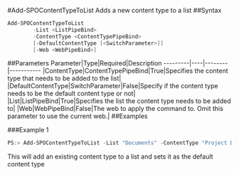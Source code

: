 #Add-SPOContentTypeToList
Adds a new content type to a list
##Syntax
```powershell
Add-SPOContentTypeToList
        -List <ListPipeBind>
        -ContentType <ContentTypePipeBind>
        [-DefaultContentType [<SwitchParameter>]]
        [-Web <WebPipeBind>]
```


##Parameters
Parameter|Type|Required|Description
---------|----|--------|-----------
|ContentType|ContentTypePipeBind|True|Specifies the content type that needs to be added to the list|
|DefaultContentType|SwitchParameter|False|Specify if the content type needs to be the default content type or not|
|List|ListPipeBind|True|Specifies the list the content type needs to be added to|
|Web|WebPipeBind|False|The web to apply the command to. Omit this parameter to use the current web.|
##Examples

###Example 1
```powershell
PS:> Add-SPOContentTypeToList -List "Documents" -ContentType "Project Document" -DefaultContentType
```
This will add an existing content type to a list and sets it as the default content type
